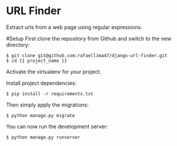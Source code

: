 # URL Finder
Extract urls from a web page using regular expressions.

#Setup
First clone the repository from Github and switch to the new directory:

    $ git clone git@github.com:rafaellima47/django-url-finder.git
    $ cd {{ project_name }}
    
Activate the virtualenv for your project.
    
Install project dependencies:

    $ pip install -r requirements.txt
    
    
Then simply apply the migrations:

    $ python manage.py migrate
    

You can now run the development server:

    $ python manage.py runserver
